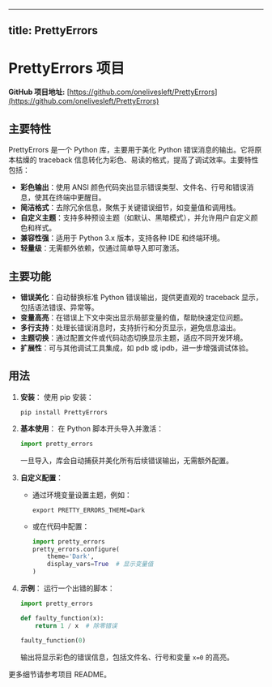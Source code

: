 
---
title: PrettyErrors
---

# PrettyErrors 项目

**GitHub 项目地址:** [https://github.com/onelivesleft/PrettyErrors](https://github.com/onelivesleft/PrettyErrors)

## 主要特性
PrettyErrors 是一个 Python 库，主要用于美化 Python 错误消息的输出。它将原本枯燥的 traceback 信息转化为彩色、易读的格式，提高了调试效率。主要特性包括：
- **彩色输出**：使用 ANSI 颜色代码突出显示错误类型、文件名、行号和错误消息，使其在终端中更醒目。
- **简洁格式**：去除冗余信息，聚焦于关键错误细节，如变量值和调用栈。
- **自定义主题**：支持多种预设主题（如默认、黑暗模式），并允许用户自定义颜色和样式。
- **兼容性强**：适用于 Python 3.x 版本，支持各种 IDE 和终端环境。
- **轻量级**：无需额外依赖，仅通过简单导入即可激活。

## 主要功能
- **错误美化**：自动替换标准 Python 错误输出，提供更直观的 traceback 显示，包括语法错误、异常等。
- **变量高亮**：在错误上下文中突出显示局部变量的值，帮助快速定位问题。
- **多行支持**：处理长错误消息时，支持折行和分页显示，避免信息溢出。
- **主题切换**：通过配置文件或代码动态切换显示主题，适应不同开发环境。
- **扩展性**：可与其他调试工具集成，如 pdb 或 ipdb，进一步增强调试体验。

## 用法
1. **安装**：
   使用 pip 安装：
   ```
   pip install PrettyErrors
   ```

2. **基本使用**：
   在 Python 脚本开头导入并激活：
   ```python
   import pretty_errors
   ```
   一旦导入，库会自动捕获并美化所有后续错误输出，无需额外配置。

3. **自定义配置**：
   - 通过环境变量设置主题，例如：
     ```
     export PRETTY_ERRORS_THEME=Dark
     ```
   - 或在代码中配置：
     ```python
     import pretty_errors
     pretty_errors.configure(
         theme='Dark',
         display_vars=True  # 显示变量值
     )
     ```

4. **示例**：
   运行一个出错的脚本：
   ```python
   import pretty_errors

   def faulty_function(x):
       return 1 / x  # 除零错误

   faulty_function(0)
   ```
   输出将显示彩色的错误信息，包括文件名、行号和变量 `x=0` 的高亮。

更多细节请参考项目 README。